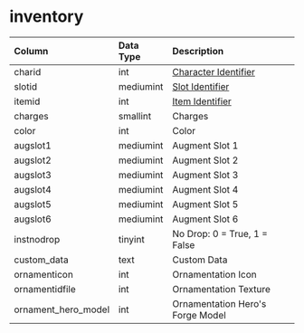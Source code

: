 # inventory

| Column | Data Type | Description |
| :--- | :--- | :--- |
| charid | int | [Character Identifier](https://github.com/EQEmu/docs-db-schema/tree/e0eb157dbf5563b03c0faf391abc87ec69239f4a/docs/categories/inventory/character_data.md) |
| slotid | mediumint | [Slot Identifier](https://eqemu.gitbook.io/server/categories/inventory/inventory-slots) |
| itemid | int | [Item Identifier](https://github.com/EQEmu/docs-db-schema/tree/e0eb157dbf5563b03c0faf391abc87ec69239f4a/docs/categories/inventory/items.md) |
| charges | smallint | Charges |
| color | int | Color |
| augslot1 | mediumint | Augment Slot 1 |
| augslot2 | mediumint | Augment Slot 2 |
| augslot3 | mediumint | Augment Slot 3 |
| augslot4 | mediumint | Augment Slot 4 |
| augslot5 | mediumint | Augment Slot 5 |
| augslot6 | mediumint | Augment Slot 6 |
| instnodrop | tinyint | No Drop: 0 = True, 1 = False |
| custom\_data | text | Custom Data |
| ornamenticon | int | Ornamentation Icon |
| ornamentidfile | int | Ornamentation Texture |
| ornament\_hero\_model | int | Ornamentation Hero's Forge Model |

